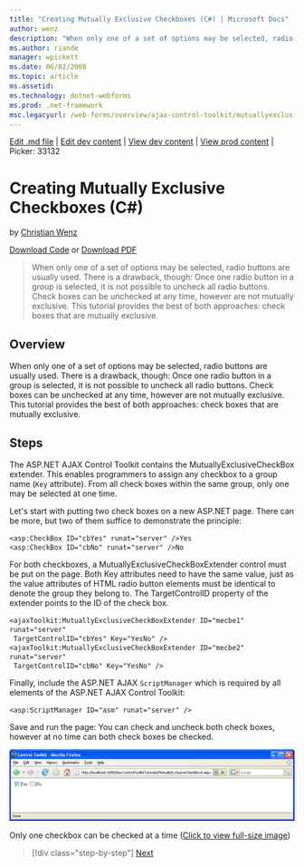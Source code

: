 ```yaml
---
title: "Creating Mutually Exclusive Checkboxes (C#) | Microsoft Docs"
author: wenz
description: "When only one of a set of options may be selected, radio buttons are usually used. There is a drawback, though: Once one radio button in a group is selected,..."
ms.author: riande
manager: wpickett
ms.date: 06/02/2008
ms.topic: article
ms.assetid: 
ms.technology: dotnet-webforms
ms.prod: .net-framework
msc.legacyurl: /web-forms/overview/ajax-control-toolkit/mutuallyexclusivecheckbox/creating-mutually-exclusive-checkboxes-cs
---
```

[Edit .md file](C:\Projects\msc\dev\Msc.Www\Web.ASP\App_Data\github\web-forms\overview\ajax-control-toolkit\mutuallyexclusivecheckbox\creating-mutually-exclusive-checkboxes-cs.md) | [Edit dev content](http://www.aspdev.net/umbraco#/content/content/edit/24832) | [View dev content](http://docs.aspdev.net/tutorials/web-forms/overview/ajax-control-toolkit/mutuallyexclusivecheckbox/creating-mutually-exclusive-checkboxes-cs.html) | [View prod content](http://www.asp.net/web-forms/overview/ajax-control-toolkit/mutuallyexclusivecheckbox/creating-mutually-exclusive-checkboxes-cs) | Picker: 33132

Creating Mutually Exclusive Checkboxes (C#)
====================
by [Christian Wenz](https://github.com/wenz)

[Download Code](http://download.microsoft.com/download/9/3/f/93f8daea-bebd-4821-833b-95205389c7d0/MutuallyExclusiveCheckBox0.cs.zip) or [Download PDF](http://download.microsoft.com/download/b/6/a/b6ae89ee-df69-4c87-9bfb-ad1eb2b23373/mutuallyexclusivecheckbox0CS.pdf)

> When only one of a set of options may be selected, radio buttons are usually used. There is a drawback, though: Once one radio button in a group is selected, it is not possible to uncheck all radio buttons. Check boxes can be unchecked at any time, however are not mutually exclusive. This tutorial provides the best of both approaches: check boxes that are mutually exclusive.


## Overview

When only one of a set of options may be selected, radio buttons are usually used. There is a drawback, though: Once one radio button in a group is selected, it is not possible to uncheck all radio buttons. Check boxes can be unchecked at any time, however are not mutually exclusive. This tutorial provides the best of both approaches: check boxes that are mutually exclusive.

## Steps

The ASP.NET AJAX Control Toolkit contains the MutuallyExclusiveCheckBox extender. This enables programmers to assign any checkbox to a group name (`Key` attribute). From all check boxes within the same group, only one may be selected at one time.

Let's start with putting two check boxes on a new ASP.NET page. There can be more, but two of them suffice to demonstrate the principle:

    <asp:CheckBox ID="cbYes" runat="server" />Yes
    <asp:CheckBox ID="cbNo" runat="server" />No

For both checkboxes, a MutuallyExclusiveCheckBoxExtender control must be put on the page. Both Key attributes need to have the same value, just as the value attributes of HTML radio button elements must be identical to denote the group they belong to. The TargetControlID property of the extender points to the ID of the check box.

    <ajaxToolkit:MutuallyExclusiveCheckBoxExtender ID="mecbe1" runat="server"
     TargetControlID="cbYes" Key="YesNo" />
    <ajaxToolkit:MutuallyExclusiveCheckBoxExtender ID="mecbe2" runat="server"
     TargetControlID="cbNo" Key="YesNo" />

Finally, include the ASP.NET AJAX `ScriptManager` which is required by all elements of the ASP.NET AJAX Control Toolkit:

    <asp:ScriptManager ID="asm" runat="server" />

Save and run the page: You can check and uncheck both check boxes, however at no time can both check boxes be checked.


[![Only one checkbox can be checked at a time](creating-mutually-exclusive-checkboxes-cs/_static/image2.png)](creating-mutually-exclusive-checkboxes-cs/_static/image1.png)

Only one checkbox can be checked at a time ([Click to view full-size image](creating-mutually-exclusive-checkboxes-cs/_static/image3.png))

>[!div class="step-by-step"] [Next](creating-mutually-exclusive-checkboxes-vb.md)